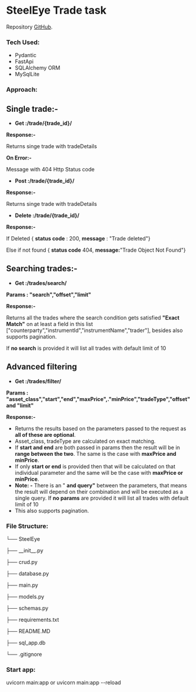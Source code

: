 # SteelEye Trade task

Repository [GitHub](https://github.com/dinowais/SteelEye).

### **Tech Used:**

- Pydantic
- FastApi
- SQLAlchemy ORM
- MySqlLite

### Approach:

## **Single trade:-**

- **Get :/trade/{trade\_id}/**

**Response:-**

Returns singe trade with tradeDetails

**On Error:-**

Message with 404 Http Status code

- **Post :/trade/{trade\_id}/**

**Response:-**

Returns singe trade with tradeDetails

- **Delete :/trade/{trade\_id}/**

**Response:-**

If Deleted { **status code** : 200, **message** : &quot;Trade deleted&quot;}

Else if not found { **status code** 404, **message:**&quot;Trade Object Not Found&quot;}

##


##


## **Searching trades:-**

- **Get :/trades/search/**

**Params : &quot;search&quot;,&quot;offset&quot;,&quot;limit&quot;**

**Response:-**

Returns all the trades where the search condition gets satisfied **&quot;Exact Match&quot;** on at least a field in this list [&quot;counterparty&quot;,&quot;instrumentId&quot;,&quot;instrumentName&quot;,&quot;trader&quot;], besides also supports pagination.

If **no search** is provided it will list all trades with default limit of 10

## **Advanced filtering**

- **Get :/trades/filter/**

**Params : &quot;asset\_class&quot;,&quot;start&quot;,&quot;end&quot;,&quot;maxPrice&quot;,.&quot;minPrice&quot;,&quot;tradeType&quot;,&quot;offset&quot; and &quot;limit&quot;**

**Response:-**

- Returns the results based on the parameters passed to the request as **all of these are optional**.
- Asset\_class, tradeType are calculated on exact matching.
- If **start and end** are both passed in params then the result will be in **range between the two**. The same is the case with **maxPrice and minPrice**.
- If only **start or end** is provided then that will be calculated on that individual parameter and the same will be the case with **maxPrice or minPrice**.
- **Note: -** There is an &quot; **and query&quot;** between the parameters, that means the result will depend on their combination and will be executed as a single query. If **no params** are provided it will list all trades with default limit of 10
- This also supports pagination.

###


###


###


###


### **File Structure:**

└── SteelEye

├── \_\_init\_\_.py

├── crud.py

├── database.py

├── main.py

├── models.py

├── schemas.py

├── requirements.txt

├── README.MD

├── sql\_app.db

└── .gitignore

### Start app:

uvicorn main:app or uvicorn main:app --reload